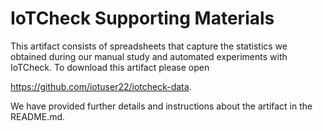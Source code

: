 # IoTCheck Supporting Materials

This artifact consists of spreadsheets that capture the statistics we obtained during our manual study and automated experiments with IoTCheck.
To download this artifact please open 

https://github.com/iotuser22/iotcheck-data.

We have provided further details and instructions about the artifact in the README.md.
